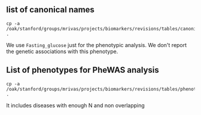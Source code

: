 

## list of canonical names

```
cp -a /oak/stanford/groups/mrivas/projects/biomarkers/revisions/tables/canonical_trait_names.txt .
```


We use `Fasting_glucose` just for the phenotypic analysis. 
We don't report the genetic associations with this phenotype.

## List of phenotypes for PheWAS analysis

```
cp -a /oak/stanford/groups/mrivas/projects/biomarkers/revisions/tables/phenotypes.txt .
```

It includes diseases with enough N and non overlapping

